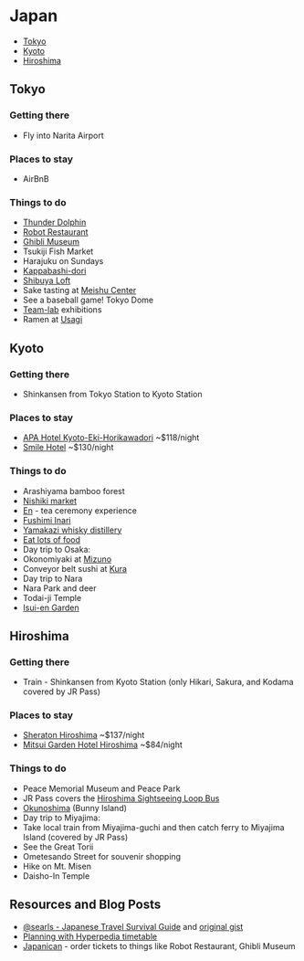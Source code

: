 # Japan

* [Tokyo](#tokyo)
* [Kyoto](#kyoto)
* [Hiroshima](#hiroshima)

## <a name="tokyo"></a> Tokyo

### Getting there

* Fly into Narita Airport

### Places to stay

* AirBnB

### Things to do

* [Thunder Dolphin](https://en.wikipedia.org/wiki/Thunder_Dolphin)
* [Robot Restaurant](http://www.kyuhoshi.com/2014/09/21/robot-restaurant-in-shinjuku-tokyo/)
* [Ghibli Museum](http://www.ghibli-museum.jp/en/)
* Tsukiji Fish Market
* Harajuku on Sundays
* [Kappabashi-dori](http://www.japan-guide.com/e/e3020.html)
* [Shibuya Loft](http://www.yelp.com/biz/%E6%B8%8B%E8%B0%B7-%E3%83%AD%E3%83%95%E3%83%88-%E6%B8%8B%E8%B0%B7%E5%8C%BA)
* Sake tasting at [Meishu Center](http://en.japantravel.com/view/tasting-sake-at-meishu-center-tokyo)
* See a baseball game! Tokyo Dome
* [Team-lab](http://www.team-lab.net/en/exhibition) exhibitions
* Ramen at [Usagi](http://www.gogobot.com/usagi-ramen-%E3%81%86%E3%81%95%E3%81%8E%E3%83%A9%E3%83%BC%E3%83%A1%E3%83%B3%EF%BC%89-tokyo-restaurant)

## <a name="kyoto"></a> Kyoto

### Getting there

* Shinkansen from Tokyo Station to Kyoto Station

### Places to stay

* [APA Hotel Kyoto-Eki-Horikawadori](https://www.agoda.com/apa-hotel-kyoto-eki-horikawadori/hotel/kyoto-jp.html) ~$118/night
* [Smile Hotel](https://www.agoda.com/smile-hotel-kyoto-shijo/hotel/kyoto-jp.html) ~$130/night

### Things to do

* Arashiyama bamboo forest
* [Nishiki market](http://www.japan-guide.com/e/e3931.html)
* [En](http://www.teaceremonyen.com/) - tea ceremony experience
* [Fushimi Inari](https://en.wikipedia.org/wiki/Fushimi_Inari-taisha)
* [Yamakazi whisky distillery](http://theyamazaki.jp/en/distillery/guide.html)
* [Eat lots of food](http://www.followmefoodie.com/2014/02/follow-me-foodie-to-kyoto-japan-where-to-eat-in-kyoto/)
* Day trip to Osaka:
 * Okonomiyaki at [Mizuno](http://www.tripadvisor.com/Restaurant_Review-g298566-d1664126-Reviews-Mizuno-Osaka_Osaka_Prefecture_Kinki.html)
 * Conveyor belt sushi at [Kura](http://www.willflyforfood.net/2014/06/01/kura-sushi-delicious-sushi-in-japan-for-just-%C2%A5100-1-a-plate/)
* Day trip to Nara
 * Nara Park and deer
 * Todai-ji Temple
 * [Isui-en Garden](http://www.insidekyoto.com/things-to-do-in-nara#isui-en-garden)

## <a name="hiroshima"></a> Hiroshima

### Getting there

* Train - Shinkansen from Kyoto Station (only Hikari, Sakura, and Kodama covered by JR Pass)
 
### Places to stay
* [Sheraton Hiroshima](https://www.agoda.com/sheraton-hiroshima-hotel/hotel/hiroshima-jp.html) ~$137/night
* [Mitsui Garden Hotel Hiroshima](https://www.agoda.com/mitsui-garden-hotel-hiroshima/hotel/hiroshima-jp.html) ~$84/night

### Things to do

* Peace Memorial Museum and Peace Park
* JR Pass covers the [Hiroshima Sightseeing Loop Bus](https://www.chugoku-jrbus.co.jp/teikan/meipurupu/en/)
* [Okunoshima](http://www.businessinsider.com/okunoshima-rabbit-island) (Bunny Island)
* Day trip to Miyajima:
 * Take local train from Miyajima-guchi and then catch ferry to Miyajima Island (covered by JR Pass)
 * See the Great Torii
 * Ometesando Street for souvenir shopping
 * Hike on Mt. Misen
 * Daisho-In Temple

## Resources and Blog Posts

* [@searls - Japanese Travel Survival Guide](https://medium.com/@searls/japanese-travel-survival-guide-b88c27a418b7) and [original gist](https://gist.github.com/searls/4561407)
* [Planning with Hyperpedia timetable](http://www.jrpass.com/blogs/plan-with-the-hyperdia-online-timetable)
* [Japanican](http://www.japanican.com/en/) - order tickets to things like Robot Restaurant, Ghibli Museum

